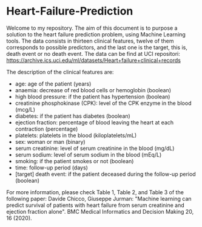 # Heart-Failure-Prediction
Welcome to my repository. 
The aim of this document is to purpose a solution to the heart failure prediction problem, using Machine Learning tools. The data consists in thirteen clinical features, twelve of them corresponds to possible predictors, and the last one is the target, this is, death event or no death event. The data can be find at UCI repositori: https://archive.ics.uci.edu/ml/datasets/Heart+failure+clinical+records

The description of the clinical features are:
* age: age of the patient (years)
* anaemia: decrease of red blood cells or hemoglobin (boolean)
* high blood pressure: if the patient has hypertension (boolean)
* creatinine phosphokinase (CPK): level of the CPK enzyme in the blood (mcg/L)
* diabetes: if the patient has diabetes (boolean)
* ejection fraction: percentage of blood leaving the heart at each contraction (percentage)
* platelets: platelets in the blood (kiloplatelets/mL)
* sex: woman or man (binary)
* serum creatinine: level of serum creatinine in the blood (mg/dL)
* serum sodium: level of serum sodium in the blood (mEq/L)
* smoking: if the patient smokes or not (boolean)
* time: follow-up period (days)
* [target] death event: if the patient deceased during the follow-up period (boolean)


For more information, please check Table 1, Table 2, and Table 3 of the following paper:
Davide Chicco, Giuseppe Jurman: "Machine learning can predict survival of patients with heart failure from serum creatinine and ejection fraction alone". BMC Medical Informatics and Decision Making 20, 16 (2020).
